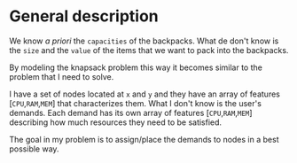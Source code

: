 # General description

We know _a priori_ the `capacities` of the backpacks. What de don't know is the `size` and the `value` of the items that we want to pack into the backpacks.

By modeling the knapsack problem this way it becomes similar to the problem that I need to solve.

I have a set of nodes located at `x` and `y` and they have an array of features [`CPU`,`RAM`,`MEM`] that characterizes them. What I don't know is the user's demands. Each demand has its own array of features [`CPU`,`RAM`,`MEM`] describing how much resources they need to be satisfied.

The goal in my problem is to assign/place the demands to nodes in a best possible way.